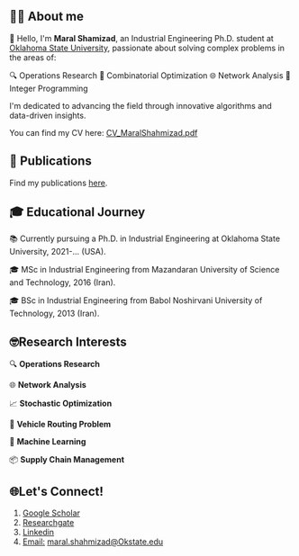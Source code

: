 ## 👩‍🔬 About me 
👋 Hello, I'm **Maral Shamizad**, an Industrial Engineering Ph.D. student at  [Oklahoma State University](https://go.okstate.edu/), passionate about solving complex problems in the areas of:

🔍 Operations Research
🎲 Combinatorial Optimization
🌐 Network Analysis
🧮 Integer Programming

I'm dedicated to advancing the field through innovative algorithms and data-driven insights.

You can find my CV here: [CV_MaralShahmizad.pdf](https://github.com/maralshahmizad/MaralShahmizad/raw/main/CV/CV_Maral.pdf)



## 📖 Publications 
Find my publications [here](https://scholar.google.com/citations?hl=en&user=EetymRMAAAAJ).

 ## 🎓 Educational Journey 

📚 Currently pursuing a Ph.D. in Industrial Engineering at Oklahoma State University, 2021-... (USA).

🎓 MSc in Industrial Engineering from Mazandaran University of Science and Technology, 2016 (Iran).

🎓 BSc in Industrial Engineering from Babol Noshirvani University of Technology, 2013 (Iran).

## 🤓Research Interests 
🔍 **Operations Research**

🌐 **Network Analysis**

📈 **Stochastic Optimization**

🚚 **Vehicle Routing Problem**

🤖 **Machine Learning**

📦 **Supply Chain Management**

## 🌐Let's Connect! 
1. [Google Scholar](https://scholar.google.com/citations?hl=en&user=EetymRMAAAAJ)
2. [Researchgate](https://www.researchgate.net/profile/Maral-Shahmizad)
3. [Linkedin](https://www.linkedin.com/in/maral-shahmizad-8b9a9b19b/)
4. [Email:]() maral.shahmizad@Okstate.edu
